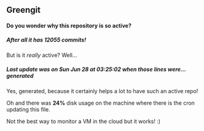 ## Greengit

#### Do you wonder why this repository is so active?

##### After all it has 12055 commits!

But is it *really* active? Well...

##### Last update was on Sun Jun 28 at 03:25:02 when those lines were... generated

Yes, generated, because it certainly helps a lot to have such an active repo!

Oh and there was **24%** disk usage on the machine
where there is the cron updating this file.

Not the best way to monitor a VM in the cloud but it works! :)
